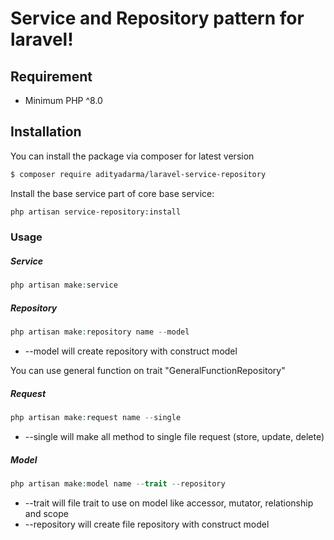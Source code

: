 # Service and Repository pattern for laravel!

## Requirement

- Minimum PHP ^8.0

## Installation

You can install the package via composer for latest version
```bash
$ composer require adityadarma/laravel-service-repository
```

Install the base service part of core base service:

```bash
php artisan service-repository:install
```


### Usage

##### Service

```php
php artisan make:service
```

##### Repository

```php
php artisan make:repository name --model
```
- --model will create repository with construct model

You can use general function on trait "GeneralFunctionRepository"

##### Request

```php
php artisan make:request name --single
```

- --single will make all method to single file request (store, update, delete)

##### Model

```php
php artisan make:model name --trait --repository
```

- --trait will file trait to use on model like accessor, mutator, relationship and scope
- --repository will create file repository with construct model
